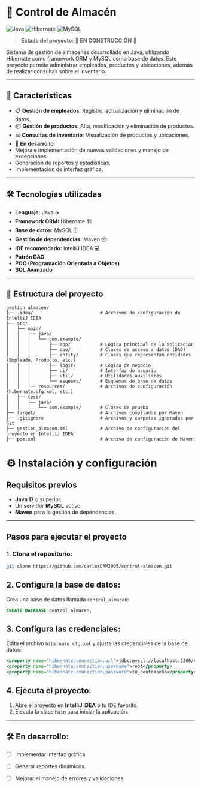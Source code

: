 # 🏬 Control de Almacén

![Java](https://img.shields.io/badge/Java-ED8B00?style=for-the-badge&logo=java&logoColor=white)
![Hibernate](https://img.shields.io/badge/Hibernate-59666C?style=for-the-badge&logo=hibernate&logoColor=white)
![MySQL](https://img.shields.io/badge/MySQL-4479A1?style=for-the-badge&logo=mysql&logoColor=white)

> **Estado del proyecto:** 🚧 **EN CONSTRUCCIÓN** 🚧

Sistema de gestión de almacenes desarrollado en Java, utilizando Hibernate como framework ORM y MySQL como base de datos. Este proyecto permite administrar empleados, productos y ubicaciones, además de realizar consultas sobre el inventario.

---

## 🌟 **Características**

- 📋 **Gestión de empleados**: Registro, actualización y eliminación de datos.
- 📦 **Gestión de productos**: Alta, modificación y eliminación de productos.
- 📊 **Consultas de inventario**: Visualización de productos y ubicaciones.
- 🔄 **En desarrollo**:
 - Mejora e implementación de nuevas validaciones y manejo de excepciones.
  - Generación de reportes y estadísticas.
  - Implementación de interfaz gráfica.

---

## 🛠️ **Tecnologías utilizadas**

- **Lenguaje:** Java ☕
- **Framework ORM:** Hibernate 🏗️
- **Base de datos:** MySQL 🗄️
- **Gestión de dependencias:** Maven 📦
- **IDE recomendado:** IntelliJ IDEA 💻
- **Patrón DAO**
- **POO (Programación Orientada a Objetos)**
- **SQL Avanzado**

---

## 📂 **Estructura del proyecto**


```
gestion_almacen/
├── .idea/                         # Archivos de configuración de IntelliJ IDEA
├── src/
│   ├── main/
│   │   ├── java/
│   │   │   └── com.example/
│   │   │       ├── app/           # Lógica principal de la aplicación
│   │   │       ├── dao/           # Clases de acceso a datos (DAO)
│   │   │       ├── entity/        # Clases que representan entidades (Empleado, Producto, etc.)
│   │   │       ├── logic/         # Lógica de negocio
│   │   │       ├── ui/            # Interfaz de usuario
│   │   │       ├── util/          # Utilidades auxiliares
│   │   │       └── esquema/       # Esquemas de base de datos
│   │   └── resources/             # Archivos de configuración (hibernate.cfg.xml, etc.)
│   ├── test/
│   │   ├── java/
│   │   │   └── com.example/       # Clases de prueba
├── target/                        # Archivos compilados por Maven
├── .gitignore                     # Archivos y carpetas ignorados por Git
├── gestion_almacen.iml            # Archivo de configuración del proyecto en IntelliJ IDEA
├── pom.xml                        # Archivo de configuración de Maven

```

# ⚙️ Instalación y configuración

## Requisitos previos

- **Java 17** o superior.
- Un servidor **MySQL** activo.
- **Maven** para la gestión de dependencias.

---

## Pasos para ejecutar el proyecto

### 1. Clona el repositorio:
```bash
git clone https://github.com/carlosDAM2905/control-almacen.git

```


## 2. Configura la base de datos:

Crea una base de datos llamada `control_almacen`:

```sql
CREATE DATABASE control_almacen;

```

## 3. Configura las credenciales:

Edita el archivo `hibernate.cfg.xml` y ajusta las credenciales de la base de datos:

```xml
<property name="hibernate.connection.url">jdbc:mysql://localhost:3306/control_almacen</property>
<property name="hibernate.connection.username">root</property>
<property name="hibernate.connection.password">tu_contraseña</property>
```
## 4. Ejecuta el proyecto:

1. Abre el proyecto en **IntelliJ IDEA** o tu IDE favorito.
2. Ejecuta la clase `Main` para iniciar la aplicación.

---

## 🛠️ En desarrollo:

- [ ] Implementar interfaz gráfica.
- [ ] Generar reportes dinámicos.
- [ ] Mejorar el manejo de errores y validaciones.

